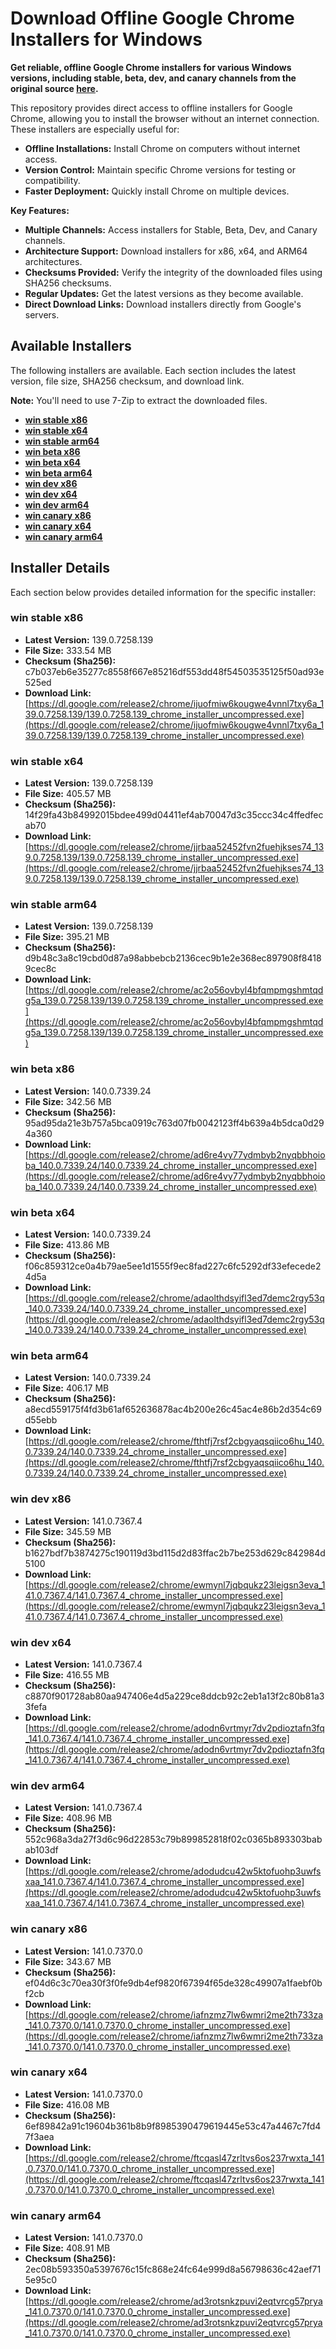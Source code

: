 # Download Offline Google Chrome Installers for Windows

**Get reliable, offline Google Chrome installers for various Windows versions, including stable, beta, dev, and canary channels from the original source [here](https://github.com/Bush2021/chrome_installer).**

This repository provides direct access to offline installers for Google Chrome, allowing you to install the browser without an internet connection. These installers are especially useful for:

*   **Offline Installations:** Install Chrome on computers without internet access.
*   **Version Control:** Maintain specific Chrome versions for testing or compatibility.
*   **Faster Deployment:** Quickly install Chrome on multiple devices.

**Key Features:**

*   **Multiple Channels:** Access installers for Stable, Beta, Dev, and Canary channels.
*   **Architecture Support:** Download installers for x86, x64, and ARM64 architectures.
*   **Checksums Provided:** Verify the integrity of the downloaded files using SHA256 checksums.
*   **Regular Updates:** Get the latest versions as they become available.
*   **Direct Download Links:**  Download installers directly from Google's servers.

## Available Installers

The following installers are available.  Each section includes the latest version, file size, SHA256 checksum, and download link.

**Note:**  You'll need to use 7-Zip to extract the downloaded files.

*   **[win stable x86](https://github.com/Bush2021/chrome_installer?tab=readme-ov-file#win-stable-x86)**
*   **[win stable x64](https://github.com/Bush2021/chrome_installer?tab=readme-ov-file#win-stable-x64)**
*   **[win stable arm64](https://github.com/Bush2021/chrome_installer?tab=readme-ov-file#win-stable-arm64)**
*   **[win beta x86](https://github.com/Bush2021/chrome_installer?tab=readme-ov-file#win-beta-x86)**
*   **[win beta x64](https://github.com/Bush2021/chrome_installer?tab=readme-ov-file#win-beta-x64)**
*   **[win beta arm64](https://github.com/Bush2021/chrome_installer?tab=readme-ov-file#win-beta-arm64)**
*   **[win dev x86](https://github.com/Bush2021/chrome_installer?tab=readme-ov-file#win-dev-x86)**
*   **[win dev x64](https://github.com/Bush2021/chrome_installer?tab=readme-ov-file#win-dev-x64)**
*   **[win dev arm64](https://github.com/Bush2021/chrome_installer?tab=readme-ov-file#win-dev-arm64)**
*   **[win canary x86](https://github.com/Bush2021/chrome_installer?tab=readme-ov-file#win-canary-x86)**
*   **[win canary x64](https://github.com/Bush2021/chrome_installer?tab=readme-ov-file#win-canary-x64)**
*   **[win canary arm64](https://github.com/Bush2021/chrome_installer?tab=readme-ov-file#win-canary-arm64)**

## Installer Details

Each section below provides detailed information for the specific installer:

### win stable x86

*   **Latest Version:** 139.0.7258.139
*   **File Size:** 333.54 MB
*   **Checksum (Sha256):** c7b037eb6e35277c8558f667e85216df553dd48f54503535125f50ad93e525ed
*   **Download Link:** [https://dl.google.com/release2/chrome/ijuofmiw6kougwe4vnnl7txy6a_139.0.7258.139/139.0.7258.139_chrome_installer_uncompressed.exe](https://dl.google.com/release2/chrome/ijuofmiw6kougwe4vnnl7txy6a_139.0.7258.139/139.0.7258.139_chrome_installer_uncompressed.exe)

### win stable x64

*   **Latest Version:** 139.0.7258.139
*   **File Size:** 405.57 MB
*   **Checksum (Sha256):** 14f29fa43b84992015bdee499d04411ef4ab70047d3c35ccc34c4ffedfecab70
*   **Download Link:** [https://dl.google.com/release2/chrome/jjrbaa52452fvn2fuehjkses74_139.0.7258.139/139.0.7258.139_chrome_installer_uncompressed.exe](https://dl.google.com/release2/chrome/jjrbaa52452fvn2fuehjkses74_139.0.7258.139/139.0.7258.139_chrome_installer_uncompressed.exe)

### win stable arm64

*   **Latest Version:** 139.0.7258.139
*   **File Size:** 395.21 MB
*   **Checksum (Sha256):** d9b48c3a8c19cbd0d87a98abbebcb2136cec9b1e2e368ec897908f84189cec8c
*   **Download Link:** [https://dl.google.com/release2/chrome/ac2o56ovbyl4bfqmpmgshmtqdg5a_139.0.7258.139/139.0.7258.139_chrome_installer_uncompressed.exe](https://dl.google.com/release2/chrome/ac2o56ovbyl4bfqmpmgshmtqdg5a_139.0.7258.139/139.0.7258.139_chrome_installer_uncompressed.exe)

### win beta x86

*   **Latest Version:** 140.0.7339.24
*   **File Size:** 342.56 MB
*   **Checksum (Sha256):** 95ad95da21e3b757a5bca0919c763d07fb0042123ff4b639a4b5dca0d294a360
*   **Download Link:** [https://dl.google.com/release2/chrome/ad6re4vy77ydmbyb2nyqbbhoioba_140.0.7339.24/140.0.7339.24_chrome_installer_uncompressed.exe](https://dl.google.com/release2/chrome/ad6re4vy77ydmbyb2nyqbbhoioba_140.0.7339.24/140.0.7339.24_chrome_installer_uncompressed.exe)

### win beta x64

*   **Latest Version:** 140.0.7339.24
*   **File Size:** 413.86 MB
*   **Checksum (Sha256):** f06c859312ce0a4b79ae5ee1d1555f9ec8fad227c6fc5292df33efecede24d5a
*   **Download Link:** [https://dl.google.com/release2/chrome/adaolthdsyifl3ed7demc2rgy53q_140.0.7339.24/140.0.7339.24_chrome_installer_uncompressed.exe](https://dl.google.com/release2/chrome/adaolthdsyifl3ed7demc2rgy53q_140.0.7339.24/140.0.7339.24_chrome_installer_uncompressed.exe)

### win beta arm64

*   **Latest Version:** 140.0.7339.24
*   **File Size:** 406.17 MB
*   **Checksum (Sha256):** a8ecd559175f4fd3b61af652636878ac4b200e26c45ac4e86b2d354c69d55ebb
*   **Download Link:** [https://dl.google.com/release2/chrome/fthtfj7rsf2cbgyaqsqiico6hu_140.0.7339.24/140.0.7339.24_chrome_installer_uncompressed.exe](https://dl.google.com/release2/chrome/fthtfj7rsf2cbgyaqsqiico6hu_140.0.7339.24/140.0.7339.24_chrome_installer_uncompressed.exe)

### win dev x86

*   **Latest Version:** 141.0.7367.4
*   **File Size:** 345.59 MB
*   **Checksum (Sha256):** b1627bdf7b3874275c190119d3bd115d2d83ffac2b7be253d629c842984d5100
*   **Download Link:** [https://dl.google.com/release2/chrome/ewmynl7jqbqukz23leigsn3eva_141.0.7367.4/141.0.7367.4_chrome_installer_uncompressed.exe](https://dl.google.com/release2/chrome/ewmynl7jqbqukz23leigsn3eva_141.0.7367.4/141.0.7367.4_chrome_installer_uncompressed.exe)

### win dev x64

*   **Latest Version:** 141.0.7367.4
*   **File Size:** 416.55 MB
*   **Checksum (Sha256):** c8870f901728ab80aa947406e4d5a229ce8ddcb92c2eb1a13f2c80b81a33fefa
*   **Download Link:** [https://dl.google.com/release2/chrome/adodn6vrtmyr7dv2pdioztafn3fq_141.0.7367.4/141.0.7367.4_chrome_installer_uncompressed.exe](https://dl.google.com/release2/chrome/adodn6vrtmyr7dv2pdioztafn3fq_141.0.7367.4/141.0.7367.4_chrome_installer_uncompressed.exe)

### win dev arm64

*   **Latest Version:** 141.0.7367.4
*   **File Size:** 408.96 MB
*   **Checksum (Sha256):** 552c968a3da27f3d6c96d22853c79b899852818f02c0365b893303babab103df
*   **Download Link:** [https://dl.google.com/release2/chrome/adodudcu42w5ktofuohp3uwfsxaa_141.0.7367.4/141.0.7367.4_chrome_installer_uncompressed.exe](https://dl.google.com/release2/chrome/adodudcu42w5ktofuohp3uwfsxaa_141.0.7367.4/141.0.7367.4_chrome_installer_uncompressed.exe)

### win canary x86

*   **Latest Version:** 141.0.7370.0
*   **File Size:** 343.67 MB
*   **Checksum (Sha256):** ef04d6c3c70ea30f3f0fe9db4ef9820f67394f65de328c49907a1faebf0bf2cb
*   **Download Link:** [https://dl.google.com/release2/chrome/iafnzmz7lw6wmri2me2th733za_141.0.7370.0/141.0.7370.0_chrome_installer_uncompressed.exe](https://dl.google.com/release2/chrome/iafnzmz7lw6wmri2me2th733za_141.0.7370.0/141.0.7370.0_chrome_installer_uncompressed.exe)

### win canary x64

*   **Latest Version:** 141.0.7370.0
*   **File Size:** 416.08 MB
*   **Checksum (Sha256):** 6ef89842a91c19604b361b8b9f8985390479619445e53c47a4467c7fd47f3aea
*   **Download Link:** [https://dl.google.com/release2/chrome/ftcqasl47zrltvs6os237rwxta_141.0.7370.0/141.0.7370.0_chrome_installer_uncompressed.exe](https://dl.google.com/release2/chrome/ftcqasl47zrltvs6os237rwxta_141.0.7370.0/141.0.7370.0_chrome_installer_uncompressed.exe)

### win canary arm64

*   **Latest Version:** 141.0.7370.0
*   **File Size:** 408.91 MB
*   **Checksum (Sha256):** 2ec08b593350a5397676c15fc868e24fc64e999d8a56798636c42aef715e95c0
*   **Download Link:** [https://dl.google.com/release2/chrome/ad3rotsnkzpuvi2eqtvrcg57prya_141.0.7370.0/141.0.7370.0_chrome_installer_uncompressed.exe](https://dl.google.com/release2/chrome/ad3rotsnkzpuvi2eqtvrcg57prya_141.0.7370.0/141.0.7370.0_chrome_installer_uncompressed.exe)